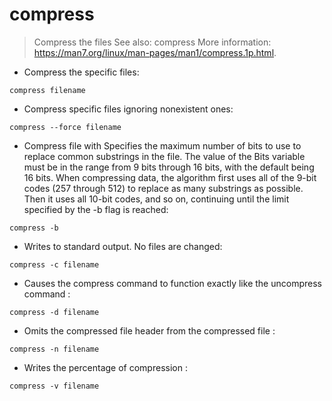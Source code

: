 # compress

> Compress the  files 
See also: compress
> More information: <https://man7.org/linux/man-pages/man1/compress.1p.html>.

- Compress the specific files:

`compress filename`

- Compress specific files ignoring nonexistent ones:

`compress --force filename`

- Compress file with Specifies the maximum number of bits to use to replace common substrings in the file. The value of the Bits variable must be in the range from 9 bits through 16 bits, with the default being 16 bits. When compressing data, the algorithm first uses all of the 9-bit codes (257 through 512) to replace as many substrings as possible. Then it uses all 10-bit codes, and so on, continuing until the limit specified by the -b flag is reached:

`compress -b`

- Writes to standard output. No files are changed:

`compress -c filename`

- Causes the compress command to function exactly like the uncompress command :

`compress -d filename`

- Omits the compressed file header from the compressed file :

`compress -n filename`

- Writes the percentage of compression :
  
`compress -v filename`
